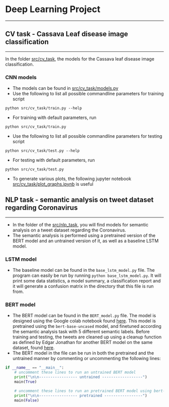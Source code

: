 # Deep Learning Project
***

## CV task - Cassava Leaf disease image classification
***
In the folder [src/cv_task](src/cv_task), the models for the Cassava leaf disease image classification.
### CNN models
* The models can be found in [src/cv_task/models.py](src/cv_task/models.py)
* Use the following to list all possible commandline parameters for training script
```
python src/cv_task/train.py --help
```
* For training with default parameters, run
```
python src/cv_task/train.py
```
* Use the following to list all possible commandline parameters for testing script
```
python src/cv_task/test.py --help
```
* For testing with default parameters, run
```
python src/cv_task/test.py
```
* To generate various plots, the following jupyter notebook [src/cv_task/plot_graphs.ipynb](src/cv_task/plot_graphs.ipynb) is useful

## NLP task - semantic analysis on tweet dataset regarding Coronavirus
***
* In the folder of the [src/nlp_task](src/nlp_task), you will find models for semantic analysis on a tweet dataset regarding the Coronavirus.
* The semantic analysis is performed using a pretrained version of the BERT model and an untrained version of it, as well
as a baseline LSTM model.

### LSTM model
* The baseline model can be found in the ```base_lstm_model.py``` file. The program can easily be run by running ```python base_lstm_model.py```. It will print some data statistics, a model summary, a classification report and it will generate a confusion matrix in the directory that this file is run from.

### BERT model
* The BERT model can be found in the ```BERT_model.py``` file. The model is designed using the Google colab notebook
found [here](https://colab.research.google.com/drive/1ywsvwO6thOVOrfagjjfuxEf6xVRxbUNO). This model is pretrained using
the ```bert-base-uncased``` model, and finetuned according the semantic analysis task with 5 different semantic labels.
Before training and testing, the tweets are cleaned up using a cleanup function as defined by Edgar Jonathan for another
BERT model on the same dataset, found [here](https://www.kaggle.com/code/edgardjonathan/bert-deep-learning).
* The BERT model in the file can be run in both the pretrained and the untrained manner by commenting or uncommenting the
following lines:
```python
if __name__ == "__main__":
    # uncomment these lines to run an untrained BERT model
    print("\n\n----------------- untrained ------------------")
    main(True)

    # uncomment these lines to run an pretrained BERT model using bert-base-uncased
    print("\n\n----------------- pretrained -----------------")
    main(False)
```
